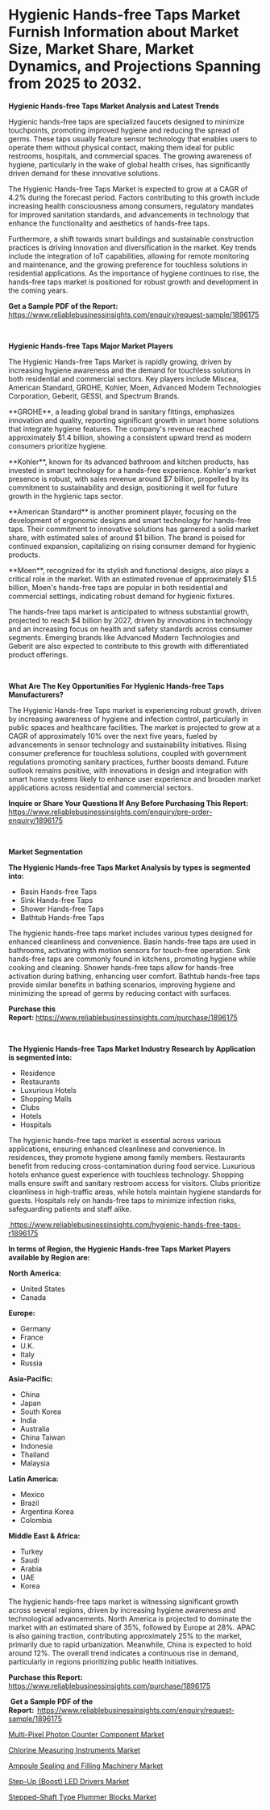 <p><h1>Hygienic Hands-free Taps Market Furnish Information about Market Size, Market Share, Market Dynamics, and Projections Spanning from 2025 to 2032.</h1></p><p><strong>Hygienic Hands-free Taps Market Analysis and Latest Trends</strong></p>
<p><p>Hygienic hands-free taps are specialized faucets designed to minimize touchpoints, promoting improved hygiene and reducing the spread of germs. These taps usually feature sensor technology that enables users to operate them without physical contact, making them ideal for public restrooms, hospitals, and commercial spaces. The growing awareness of hygiene, particularly in the wake of global health crises, has significantly driven demand for these innovative solutions.</p><p>The Hygienic Hands-free Taps Market is expected to grow at a CAGR of 4.2% during the forecast period. Factors contributing to this growth include increasing health consciousness among consumers, regulatory mandates for improved sanitation standards, and advancements in technology that enhance the functionality and aesthetics of hands-free taps. </p><p>Furthermore, a shift towards smart buildings and sustainable construction practices is driving innovation and diversification in the market. Key trends include the integration of IoT capabilities, allowing for remote monitoring and maintenance, and the growing preference for touchless solutions in residential applications. As the importance of hygiene continues to rise, the hands-free taps market is positioned for robust growth and development in the coming years.</p></p>
<p><strong>Get a Sample PDF of the Report:&nbsp;</strong> <a href="https://www.reliablebusinessinsights.com/enquiry/request-sample/1896175?utm_campaign=117&utm_medium=2&utm_source=Github&utm_content=ia&utm_term=13012025&utm_id=hygienic-hands-free-taps">https://www.reliablebusinessinsights.com/enquiry/request-sample/1896175</a></p>
<p>&nbsp;</p>
<p><strong>Hygienic Hands-free Taps Major Market Players</strong></p>
<p><p>The Hygienic Hands-free Taps Market is rapidly growing, driven by increasing hygiene awareness and the demand for touchless solutions in both residential and commercial sectors. Key players include Miscea, American Standard, GROHE, Kohler, Moen, Advanced Modern Technologies Corporation, Geberit, GESSI, and Spectrum Brands.</p><p>**GROHE**, a leading global brand in sanitary fittings, emphasizes innovation and quality, reporting significant growth in smart home solutions that integrate hygiene features. The company's revenue reached approximately $1.4 billion, showing a consistent upward trend as modern consumers prioritize hygiene.</p><p>**Kohler**, known for its advanced bathroom and kitchen products, has invested in smart technology for a hands-free experience. Kohler's market presence is robust, with sales revenue around $7 billion, propelled by its commitment to sustainability and design, positioning it well for future growth in the hygienic taps sector.</p><p>**American Standard** is another prominent player, focusing on the development of ergonomic designs and smart technology for hands-free taps. Their commitment to innovative solutions has garnered a solid market share, with estimated sales of around $1 billion. The brand is poised for continued expansion, capitalizing on rising consumer demand for hygienic products.</p><p>**Moen**, recognized for its stylish and functional designs, also plays a critical role in the market. With an estimated revenue of approximately $1.5 billion, Moen's hands-free taps are popular in both residential and commercial settings, indicating robust demand for hygienic fixtures.</p><p>The hands-free taps market is anticipated to witness substantial growth, projected to reach $4 billion by 2027, driven by innovations in technology and an increasing focus on health and safety standards across consumer segments. Emerging brands like Advanced Modern Technologies and Geberit are also expected to contribute to this growth with differentiated product offerings.</p></p>
<p>&nbsp;</p>
<p><strong>What Are The Key Opportunities For Hygienic Hands-free Taps Manufacturers?</strong></p>
<p><p>The Hygienic Hands-free Taps market is experiencing robust growth, driven by increasing awareness of hygiene and infection control, particularly in public spaces and healthcare facilities. The market is projected to grow at a CAGR of approximately 10% over the next five years, fueled by advancements in sensor technology and sustainability initiatives. Rising consumer preference for touchless solutions, coupled with government regulations promoting sanitary practices, further boosts demand. Future outlook remains positive, with innovations in design and integration with smart home systems likely to enhance user experience and broaden market applications across residential and commercial sectors.</p></p>
<p><strong>Inquire or Share Your Questions If Any Before Purchasing This Report:</strong> <a href="https://www.reliablebusinessinsights.com/enquiry/pre-order-enquiry/1896175?utm_campaign=117&utm_medium=2&utm_source=Github&utm_content=ia&utm_term=13012025&utm_id=hygienic-hands-free-taps">https://www.reliablebusinessinsights.com/enquiry/pre-order-enquiry/1896175</a></p>
<p>&nbsp;</p>
<p><strong>Market Segmentation</strong></p>
<p><strong>The Hygienic Hands-free Taps Market Analysis by types is segmented into:</strong></p>
<p><ul><li>Basin Hands-free Taps</li><li>Sink Hands-free Taps</li><li>Shower Hands-free Taps</li><li>Bathtub Hands-free Taps</li></ul></p>
<p><p>The hygienic hands-free taps market includes various types designed for enhanced cleanliness and convenience. Basin hands-free taps are used in bathrooms, activating with motion sensors for touch-free operation. Sink hands-free taps are commonly found in kitchens, promoting hygiene while cooking and cleaning. Shower hands-free taps allow for hands-free activation during bathing, enhancing user comfort. Bathtub hands-free taps provide similar benefits in bathing scenarios, improving hygiene and minimizing the spread of germs by reducing contact with surfaces.</p></p>
<p><strong>Purchase this Report:&nbsp;</strong><a href="https://www.reliablebusinessinsights.com/purchase/1896175?utm_campaign=117&utm_medium=2&utm_source=Github&utm_content=ia&utm_term=13012025&utm_id=hygienic-hands-free-taps">https://www.reliablebusinessinsights.com/purchase/1896175</a></p>
<p>&nbsp;</p>
<p><strong>The Hygienic Hands-free Taps Market Industry Research by Application is segmented into:</strong></p>
<p><ul><li>Residence</li><li>Restaurants</li><li>Luxurious Hotels</li><li>Shopping Malls</li><li>Clubs</li><li>Hotels</li><li>Hospitals</li></ul></p>
<p><p>The hygienic hands-free taps market is essential across various applications, ensuring enhanced cleanliness and convenience. In residences, they promote hygiene among family members. Restaurants benefit from reducing cross-contamination during food service. Luxurious hotels enhance guest experience with touchless technology. Shopping malls ensure swift and sanitary restroom access for visitors. Clubs prioritize cleanliness in high-traffic areas, while hotels maintain hygiene standards for guests. Hospitals rely on hands-free taps to minimize infection risks, safeguarding patients and staff alike.</p></p>
<p><a href="https://www.reliablebusinessinsights.com/hygienic-hands-free-taps-r1896175?utm_campaign=117&utm_medium=2&utm_source=Github&utm_content=ia&utm_term=13012025&utm_id=hygienic-hands-free-taps">&nbsp;https://www.reliablebusinessinsights.com/hygienic-hands-free-taps-r1896175</a></p>
<p><strong>In terms of Region, the Hygienic Hands-free Taps Market Players available by Region are:</strong></p>
<p>
    <p> <strong> North America: </strong>
        <ul>
            <li>United States</li>
            <li>Canada</li>
        </ul>
        </p> 
    <p> <strong> Europe: </strong>
        <ul>
            <li>Germany</li>
            <li>France</li>
            <li>U.K.</li>
            <li>Italy</li>
            <li>Russia</li>
        </ul>
        </p> 
    <p> <strong> Asia-Pacific: </strong>
        <ul>
            <li>China</li>
            <li>Japan</li>
            <li>South Korea</li>
            <li>India</li>
            <li>Australia</li>
            <li>China Taiwan</li>
            <li>Indonesia</li>
            <li>Thailand</li>
            <li>Malaysia</li>
        </ul>
        </p> 
    <p> <strong> Latin America: </strong>
        <ul>
            <li>Mexico</li>
            <li>Brazil</li>
            <li>Argentina Korea</li>
            <li>Colombia</li>
        </ul>
        </p> 
    <p> <strong> Middle East & Africa: </strong>
        <ul>
            <li>Turkey</li>
            <li>Saudi</li>
            <li>Arabia</li>
            <li>UAE</li>
            <li>Korea</li>
        </ul>
    </p>
    </p>
<p><p>The hygienic hands-free taps market is witnessing significant growth across several regions, driven by increasing hygiene awareness and technological advancements. North America is projected to dominate the market with an estimated share of 35%, followed by Europe at 28%. APAC is also gaining traction, contributing approximately 25% to the market, primarily due to rapid urbanization. Meanwhile, China is expected to hold around 12%. The overall trend indicates a continuous rise in demand, particularly in regions prioritizing public health initiatives.</p></p>
<p><strong>Purchase this Report: </strong><a href="https://www.reliablebusinessinsights.com/purchase/1896175?utm_campaign=117&utm_medium=2&utm_source=Github&utm_content=ia&utm_term=13012025&utm_id=hygienic-hands-free-taps">https://www.reliablebusinessinsights.com/purchase/1896175</a></p>
<p>&nbsp;<strong>Get a Sample PDF of the Report:&nbsp;&nbsp;</strong><a href="https://www.reliablebusinessinsights.com/enquiry/request-sample/1896175?utm_campaign=117&utm_medium=2&utm_source=Github&utm_content=ia&utm_term=13012025&utm_id=hygienic-hands-free-taps">https://www.reliablebusinessinsights.com/enquiry/request-sample/1896175</a></p>
<p><strong></strong></p>
<p><p><a href="https://github.com/ElviraLeka1962/Market-Research-Report-List-1/blob/main/multi-pixel-photon-counter-component-market.md?utm_campaign=117&utm_medium=2&utm_source=Github&utm_content=ia&utm_term=13012025&utm_id=hygienic-hands-free-taps">Multi-Pixel Photon Counter Component Market</a></p><p><a href="https://github.com/lashaunm5st/Market-Research-Report-List-1/blob/main/chlorine-measuring-instruments-market.md?utm_campaign=117&utm_medium=2&utm_source=Github&utm_content=ia&utm_term=13012025&utm_id=hygienic-hands-free-taps">Chlorine Measuring Instruments Market</a></p><p><a href="https://github.com/osbornrdaflalo/Market-Research-Report-List-1/blob/main/ampoule-sealing-and-filling-machinery-market.md?utm_campaign=117&utm_medium=2&utm_source=Github&utm_content=ia&utm_term=13012025&utm_id=hygienic-hands-free-taps">Ampoule Sealing and Filling Machinery Market</a></p><p><a href="https://github.com/kimberjam0i/Market-Research-Report-List-1/blob/main/step-up-boost-led-drivers-market.md?utm_campaign=117&utm_medium=2&utm_source=Github&utm_content=ia&utm_term=13012025&utm_id=hygienic-hands-free-taps">Step-Up (Boost) LED Drivers Market</a></p><p><a href="https://github.com/darenph8er/Market-Research-Report-List-1/blob/main/stepped-shaft-type-plummer-blocks-market.md?utm_campaign=117&utm_medium=2&utm_source=Github&utm_content=ia&utm_term=13012025&utm_id=hygienic-hands-free-taps">Stepped-Shaft Type Plummer Blocks Market</a></p></p>